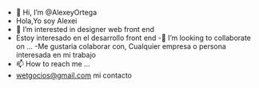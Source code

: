 - 👋 Hi, I’m @AlexeyOrtega
- Hola,Yo soy Alexei 
- 👀 I’m interested in designer web front end
- Estoy interesado en el desarrollo front end
-💞️ I’m looking to collaborate on ...
-Me gustaria colaborar con, Cualquier empresa o persona interesada en mi trabajo
-  📫 How to reach me ...
-  wetgocios@gmail.com mi contacto

